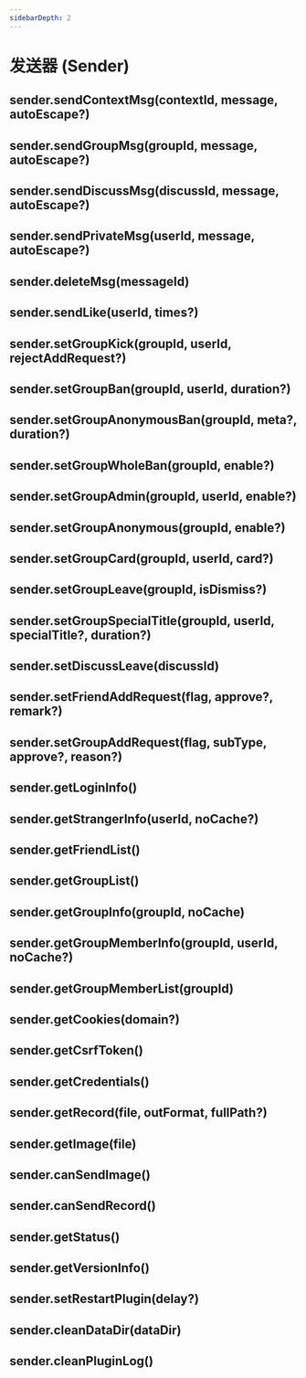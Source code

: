 ```yaml
---
sidebarDepth: 2
---
```


# 发送器 (Sender)

## sender.sendContextMsg(contextId, message, autoEscape?)

## sender.sendGroupMsg(groupId, message, autoEscape?)

## sender.sendDiscussMsg(discussId, message, autoEscape?)

## sender.sendPrivateMsg(userId, message, autoEscape?)

## sender.deleteMsg(messageId)

## sender.sendLike(userId, times?)

## sender.setGroupKick(groupId, userId, rejectAddRequest?)

## sender.setGroupBan(groupId, userId, duration?)

## sender.setGroupAnonymousBan(groupId, meta?, duration?)

## sender.setGroupWholeBan(groupId, enable?)

## sender.setGroupAdmin(groupId, userId, enable?)

## sender.setGroupAnonymous(groupId, enable?)

## sender.setGroupCard(groupId, userId, card?)

## sender.setGroupLeave(groupId, isDismiss?)

## sender.setGroupSpecialTitle(groupId, userId, specialTitle?, duration?)

## sender.setDiscussLeave(discussId)

## sender.setFriendAddRequest(flag, approve?, remark?)

## sender.setGroupAddRequest(flag, subType, approve?, reason?)

## sender.getLoginInfo()

## sender.getStrangerInfo(userId, noCache?)

## sender.getFriendList()

## sender.getGroupList()

## sender.getGroupInfo(groupId, noCache)

## sender.getGroupMemberInfo(groupId, userId, noCache?)

## sender.getGroupMemberList(groupId)

## sender.getCookies(domain?)

## sender.getCsrfToken()

## sender.getCredentials()

## sender.getRecord(file, outFormat, fullPath?)

## sender.getImage(file)

## sender.canSendImage()

## sender.canSendRecord()

## sender.getStatus()

## sender.getVersionInfo()

## sender.setRestartPlugin(delay?)

## sender.cleanDataDir(dataDir)

## sender.cleanPluginLog()
